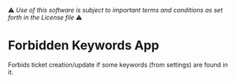 :warning: *Use of this software is subject to important terms and conditions as set forth in the License file* :warning:

# Forbidden Keywords App

Forbids ticket creation/update if some keywords (from settings) are found in it.

